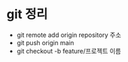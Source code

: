 # git 정리
- git remote add origin repository 주소
- git push origin main 
- git checkout -b feature/프로젝트 이름

